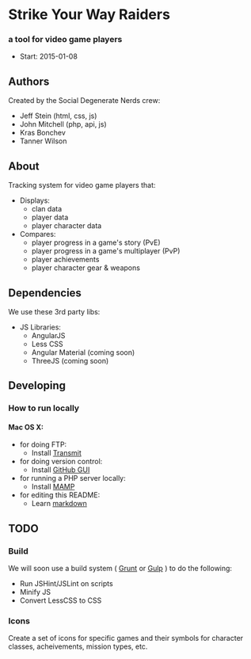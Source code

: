 # Strike Your Way Raiders

### a tool for video game players

* Start:  2015-01-08

## Authors

Created by the Social Degenerate Nerds crew:

* Jeff Stein (html, css, js)
* John Mitchell (php, api, js)
* Kras Bonchev
* Tanner Wilson

## About

Tracking system for video game players that:

* Displays:
  * clan data
  * player data
  * player character data
* Compares:
  * player progress in a game's story (PvE)
  * player progress in a game's multiplayer (PvP)
  * player achievements
  * player character gear & weapons

## Dependencies

We use these 3rd party libs:

* JS Libraries:
  * AngularJS
  * Less CSS
  * Angular Material (coming soon)
  * ThreeJS (coming soon)

## Developing

### How to run locally

#### Mac OS X:

* for doing FTP:
  * Install [Transmit](http://www.panic.com/transmit/)
* for doing version control:
  * Install [GitHub GUI](http://mac.github.com/)
* for running a PHP server locally:
  * Install [MAMP](http://www.mamp.info/)
* for editing this README:
  * Learn [markdown](https://github.com/adam-p/markdown-here/wiki/Markdown-Cheatsheet)

## TODO

### Build

We will soon use a build system ( [Grunt](http://gruntjs.com/) or [Gulp](http://gulpjs.com/) ) to do the following:

* Run JSHint/JSLint on scripts
* Minify JS
* Convert LessCSS to CSS

### Icons

Create a set of icons for specific games and their symbols for character classes, acheivements, mission types, etc.

